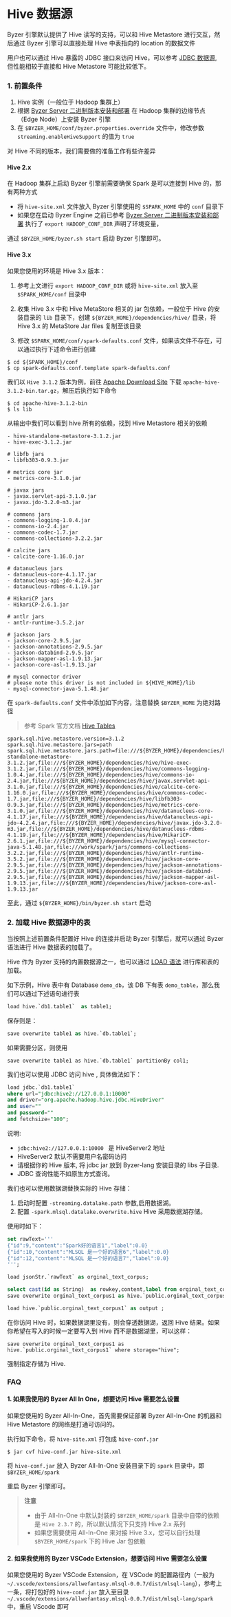 # Hive 数据源

Byzer 引擎默认提供了 Hive 读写的支持，可以和 Hive Metastore 进行交互，然后通过 Byzer 引擎可以直接处理 Hive 中表指向的 location 的数据文件

用户也可以通过 Hive 暴露的 JDBC 接口来访问 Hive，可以参考 [JDBC 数据源](/byzer-lang/zh-cn/datasource/jdbc/jdbc.md), 但性能相较于直接和 Hive Metastore 可能比较低下。

### 1. 前置条件

1. Hive 实例（一般位于 Hadoop 集群上）
2. 根据 [Byzer Server 二进制版本安装和部署](/byzer-lang/zh-cn/installation/server/binary-installation.md) 在 Hadoop 集群的边缘节点（Edge Node）上安装 Byzer 引擎
3. 在 `$BYZER_HOME/conf/byzer.properties.override` 文件中，修改参数 `streaming.enableHiveSupport` 的值为 `true`

对 Hive 不同的版本，我们需要做的准备工作有些许差异

#### Hive 2.x

在 Hadoop 集群上启动 Byzer 引擎前需要确保 Spark 是可以连接到 Hive 的，那有两种方式
- 将 `hive-site.xml` 文件放入 Byzer 引擎使用的 `$SPARK_HOME` 中的 `conf` 目录下
- 如果您在启动 Byzer Engine 之前已参考 [Byzer Server 二进制版本安装和部署](/byzer-lang/zh-cn/installation/server/binary-installation.md) 执行了 `export HADOOP_CONF_DIR` 声明了环境变量，


通过 `$BYZER_HOME/byzer.sh start` 启动 Byzer 引擎即可。



#### Hive 3.x

如果您使用的环境是 Hive 3.x 版本：

1. 参考上文进行 `export HADOOP_CONF_DIR` 或将 `hive-site.xml` 放入至 `$SPARK_HOME/conf` 目录中


2. 收集 Hive 3.x 中和 Hive MetaStore 相关的 jar 包依赖，一般位于 Hive 的安装目录的 `lib` 目录下，创建 `${BYZER_HOME}/dependencies/hive/` 目录，将 Hive 3.x 的 MetaStore Jar files 复制至该目录


3. 修改 `$SPARK_HOME/conf/spark-defaults.conf` 文件，如果该文件不存在，可以通过执行下述命令进行创建

```shell
$ cd ${SPARK_HOME}/conf
$ cp spark-defaults.conf.template spark-defaults.conf
```

我们以 `Hive 3.1.2` 版本为例，前往 [Apache Download Site](https://downloads.apache.org/hive/hive-3.1.2/) 下载 `apache-hive-3.1.2-bin.tar.gz`，解压后执行如下命令

```shell
$ cd apache-hive-3.1.2-bin
$ ls lib
```
从输出中我们可以看到 hive 所有的依赖，找到 Hive Metastore 相关的依赖

```shell
- hive-standalone-metastore-3.1.2.jar
- hive-exec-3.1.2.jar

# libfb jars
- libfb303-0.9.3.jar

# metrics core jar
- metrics-core-3.1.0.jar

# javax jars
- javax.servlet-api-3.1.0.jar
- javax.jdo-3.2.0-m3.jar

# commons jars
- commons-logging-1.0.4.jar
- commons-io-2.4.jar
- commons-codec-1.7.jar
- commons-collections-3.2.2.jar

# calcite jars
- calcite-core-1.16.0.jar

# datanucleus jars
- datanucleus-core-4.1.17.jar
- datanucleus-api-jdo-4.2.4.jar
- datanucleus-rdbms-4.1.19.jar

# HikariCP jars
- HikariCP-2.6.1.jar

# antlr jars
- antlr-runtime-3.5.2.jar

# jackson jars
- jackson-core-2.9.5.jar
- jackson-annotations-2.9.5.jar
- jackson-databind-2.9.5.jar
- jackson-mapper-asl-1.9.13.jar
- jackson-core-asl-1.9.13.jar

# mysql connector driver
# please note this driver is not included in ${HIVE_HOME}/lib
- mysql-connector-java-5.1.48.jar
```

在 `spark-defaults.conf` 文件中添加如下内容，注意替换 `$BYZER_HOME` 为绝对路径
> 参考 Spark 官方文档 [Hive Tables](https://spark.apache.org/docs/latest/sql-data-sources-hive-tables.html)

```properties
spark.sql.hive.metastore.version=3.1.2
spark.sql.hive.metastore.jars=path
spark.sql.hive.metastore.jars.path=file:///${BYZER_HOME}/dependencies/hive/hive-standalone-metastore-3.1.2.jar,file:///${BYZER_HOME}/dependencies/hive/hive-exec-3.1.2.jar,file:///${BYZER_HOME}/dependencies/hive/commons-logging-1.0.4.jar,file:///${BYZER_HOME}/dependencies/hive/commons-io-2.4.jar,file:///${BYZER_HOME}/dependencies/hive/javax.servlet-api-3.1.0.jar,file:///${BYZER_HOME}/dependencies/hive/calcite-core-1.16.0.jar,file:///${BYZER_HOME}/dependencies/hive/commons-codec-1.7.jar,file:///${BYZER_HOME}/dependencies/hive/libfb303-0.9.3.jar,file:///${BYZER_HOME}/dependencies/hive/metrics-core-3.1.0.jar,file:///${BYZER_HOME}/dependencies/hive/datanucleus-core-4.1.17.jar,file:///${BYZER_HOME}/dependencies/hive/datanucleus-api-jdo-4.2.4.jar,file:///${BYZER_HOME}/dependencies/hive/javax.jdo-3.2.0-m3.jar,file:///${BYZER_HOME}/dependencies/hive/datanucleus-rdbms-4.1.19.jar,file:///${BYZER_HOME}/dependencies/hive/HikariCP-2.6.1.jar,file:///${BYZER_HOME}/dependencies/hive/mysql-connector-java-5.1.48.jar,file:///work/spark/jars/commons-collections-3.2.2.jar,file:///${BYZER_HOME}/dependencies/hive/antlr-runtime-3.5.2.jar,file:///${BYZER_HOME}/dependencies/hive/jackson-core-2.9.5.jar,file:///${BYZER_HOME}/dependencies/hive/jackson-annotations-2.9.5.jar,file:///${BYZER_HOME}/dependencies/hive/jackson-databind-2.9.5.jar,file:///${BYZER_HOME}/dependencies/hive/jackson-mapper-asl-1.9.13.jar,file:///${BYZER_HOME}/dependencies/hive/jackson-core-asl-1.9.13.jar
```

至此，通过 `${BYZER_HOME}/bin/byzer.sh start` 启动

### 2. 加载 Hive 数据源中的表

当按照上述前置条件配置好 Hive 的连接并启动 Byzer 引擎后，就可以通过 Byzer 语法进行 Hive 数据表的加载了。

Hive 作为 Byzer 支持的内置数据源之一，也可以通过 [LOAD 语法](/byzer-lang/zh-cn/grammar/load.md) 进行库和表的加载。

如下示例，Hive 表中有 Database `demo_db`，该 DB 下有表 `demo_table`，那么我们可以通过下述语句进行表 


```sql
load hive.`db1.table1`  as table1;
```

保存则是：

```sql
save overwrite table1 as hive.`db.table1`;
```

如果需要分区，则使用

```
save overwrite table1 as hive.`db.table1` partitionBy col1;
```

我们也可以使用 JDBC 访问 hive , 具体做法如下：

```sql
load jdbc.`db1.table1` 
where url="jdbc:hive2://127.0.0.1:10000"
and driver="org.apache.hadoop.hive.jdbc.HiveDriver"
and user="" 
and password="" 
and fetchsize="100";
```

说明:
- `jdbc:hive2://127.0.0.1:10000 ` 是 HiveServer2 地址
- HiveServer2 默认不需要用户名密码访问
- 请根据你的 Hive 版本, 将 jdbc jar 放到 Byzer-lang 安装目录的 libs 子目录.
- JDBC 查询性能不如原生方式查询。

我们也可以使用数据湖替换实际的 Hive 存储：

1. 启动时配置 `-streaming.datalake.path` 参数,启用数据湖。
2. 配置 `-spark.mlsql.datalake.overwrite.hive` Hive 采用数据湖存储。

使用时如下：

```sql
set rawText='''
{"id":9,"content":"Spark好的语言1","label":0.0}
{"id":10,"content":"MLSQL 是一个好的语言6","label":0.0}
{"id":12,"content":"MLSQL 是一个好的语言7","label":0.0}
''';

load jsonStr.`rawText` as orginal_text_corpus;

select cast(id as String)  as rowkey,content,label from orginal_text_corpus as orginal_text_corpus1;
save overwrite orginal_text_corpus1 as hive.`public.orginal_text_corpus1`;

load hive.`public.orginal_text_corpus1` as output ;
```

在你访问 Hive 时，如果数据湖里没有，则会穿透数据湖，返回 Hive 结果。如果你希望在写入的时候一定要写入到 Hive 而不是数据湖里，可以这样：

```
save overwrite orginal_text_corpus1 as hive.`public.orginal_text_corpus1` where storage="hive"; 
```

强制指定存储为 Hive.

### FAQ

#### 1. 如果我使用的 Byzer All In One，想要访问 Hive 需要怎么设置

如果您使用的 Byzer All-In-One，首先需要保证部署 Byzer All-In-One 的机器和 Hive Metastore 的网络是打通可访问的。

执行如下命令，将 `hive-site.xml` 打包成 `hive-conf.jar`

```shell
$ jar cvf hive-conf.jar hive-site.xml
```
将 `hive-conf.jar` 放入 Byzer All-In-One 安装目录下的 `spark` 目录中，即 `$BYZER_HOME/spark`

重启 Byzer 引擎即可。

> **注意**
> - 由于 All-In-One 中默认封装的 `$BYZER_HOME/spark` 目录中自带的依赖是 `Hive 2.3.7` 的，所以默认情况下只支持 Hive 2.x 系列
> - 如果您需要使用 All-In-One 来对接 Hive 3.x，您可以自行处理 `$BYZER_HOME/spark` 下的 Hive Jar 包依赖



#### 2. 如果我使用的 Byzer VSCode Extension，想要访问 Hive 需要怎么设置

如果您使用的 Byzer VSCode Extension，在 VSCode 的配置路径内（一般为 `~/.vscode/extensions/allwefantasy.mlsql-0.0.7/dist/mlsql-lang`），参考上一条，将打包好的 `hive-conf.jar` 放入至目录 `~/.vscode/extensions/allwefantasy.mlsql-0.0.7/dist/mlsql-lang/spark` 中，重启 VScode 即可